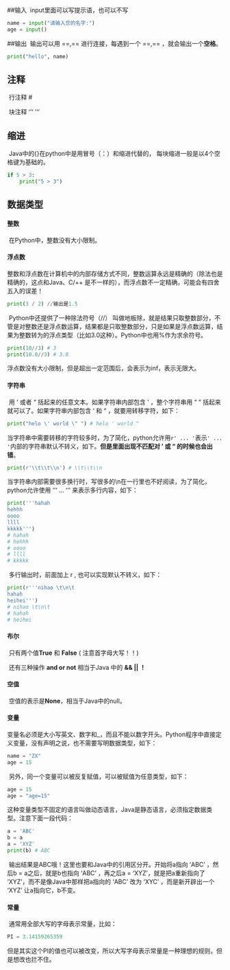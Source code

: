 ##输入
​	input里面可以写提示语，也可以不写

```python
name = input("请输入您的名字:")
age = input()
```

##输出
​	输出可以用 ==,== 进行连接，每遇到一个 ==,== ，就会输出一个**空格**。

```python
print("hello", name) 
```

## 注释

​	行注释  #

​	块注释  ‘’‘     ’‘’ 

## 缩进

​	Java中的{}在python中是用冒号（：）和缩进代替的， 每块缩进一般是以4个空格键为基础的。

```python
if 5 > 3:
    print("5 > 3")
```

## 数据类型

#### 整数

​	在Python中，整数没有大小限制。

#### 浮点数

​	整数和浮点数在计算机中的内部存储方式不同，整数运算永远是精确的（除法也是精确的，这点和Java、C/++ 是不一样的），而浮点数不一定精确，可能会有四舍五入的误差！

```python
print(3 / 2) //输出是1.5 
```

​	Python中还提供了一种除法符号（//） 叫做地板除，就是结果只取整数部分，不管是对整数还是浮点数运算，结果都是只取整数部分，只是如果是浮点数运算，结果为整数转为的浮点类型（比如3.0这种）。Python中也用%作为求余符号。

```python
print(10//3) # 3
print(10.0//3) # 3.0
```

​	浮点数没有大小限制，但是超出一定范围后，会表示为inf，表示无限大。

#### 字符串

​	用 ‘ 或者 “ 括起来的任意文本。如果字符串内部包含 ’ ，整个字符串用 “ ” 括起来就可以了。如果字符串内部包含 ‘ 和 “ ，就要用转移字符，如下：

```python
print("helo \' world \" ") # helo ' world " 
```

​	当字符串中需要转移的字符较多时，为了简化，python允许用`r' ... '`表示`' ... '`内部的字符串默认不转义，如下。**但是里面出现不匹配对 ’ 或 “  的时候也会出错**。

```python
print(r'\\t\\t\\n') # \\t\\t\\n
```

​	当字符串内部需要很多换行时，写很多的\n在一行里也不好阅读，为了简化，python允许使用 ‘’‘  ...  ‘’‘ 来表示多行内容，如下：

```python
print('''hahah
hehhh
oooo
llll
kkkkk''')
# hahah
# hehhh
# oooo
# llll
# kkkkk
```

​	多行输出时，前面加上 r , 也可以实现默认不转义，如下：

```python
print(r'''nihao \t\n\t
hahah
heihei''')
# nihao \t\n\t
# hahah
# heihei
```

#### 布尔

​	只有两个值**True** 和 **False** ( 注意首字母大写！！)

​	还有三种操作 **and  or  not** 相当于Java 中的 **&&  ||  ！** 

#### 空值

​	空值的表示是**None**，相当于Java中的null。

#### 变量

​	变量名必须是大小写英文、数字和_，而且不能以数字开头。Python程序中直接定义变量，没有声明之说，也不需要写明数据类型，如下：

```python
name = "ZX"
age = 15
```

​	另外，同一个变量可以被反复赋值，可以被赋值为任意类型，如下：

```python
age = 15
age = "age=15"
```

​	这种变量类型不固定的语言叫做动态语言，Java是静态语言，必须指定数据类型。注意下面一段代码：

```python
a = 'ABC'
b = a
a = 'XYZ'
print(b) # ABC
```

​	输出结果是ABC哦！这里也要和Java中的引用区分开。开始将a指向 ‘ABC’ ，然后b = a之后，就是b也指向 ‘ABC’ ，再之后a = ‘XYZ’，就是把a重新指向了 ‘XYZ’，而不是像Java中那样把a指向的 ‘ABC’ 改为 ‘XYC’ ，而是新开辟出一个 ‘XYZ’ 让a指向它，b不变。

#### 常量

​	通常用全部大写的字母表示常量，比如：

```python
PI = 3.14159265359
```

​	但是其实这个PI的值也可以被改变，所以大写字母表示常量是一种理想的规则，但是想改也拦不住。